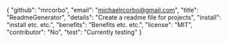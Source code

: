 {
	"github": "mrcorbo",
	"email": "michaelrcorbo@gmail.com",
	"title": "ReadmeGenerator",
	"details": "Create a readme file for projects",
	"install": "install etc. etc.",
	"benefits": "Benefits etc. etc.",
	"license": "MIT",
	"contributor": "No",
	"test": "Currently testing"
}